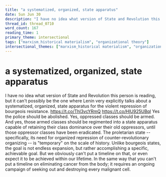 ```yaml
---
title: "a systematized, organized, state apparatus"
date: Sun Jun 30
description: "I have no idea what version of State and Revolution this person is reading, but it can't possibly be the one where Lenin very explicitly talks about a..."
thread_id: thread_0710
word_count: 167
reading_time: 1
primary_theme: intersectional
tags: ["marxism_historical materialism", "organizational theory"]
intersectional_themes: ["marxism_historical materialism", "organizational theory"]
---
```


# a systematized, organized, state apparatus

I have no idea what version of State and Revolution this person is reading, but it can't possibly be the one where Lenin very explicitly talks about a systematized, organized, state apparatus for the violent repression of bourgeois resistance. https://t.co/Thl3vcYRmQ https://t.co/HlU925UBql Yes the police should be abolished. Yes, oppressed classes should be armed. And yes, those armed classes should be regimented into a state apparatus capable of retaining their class dominance over their old oppressors, until those oppressor classes have been eradicated. The proletarian state -- specifically, its need for organized repression of counter-revolutionary organizing -- is "temporary" on the scale of history. Unlike bourgeois states, the goal is not endless expansion, but rather accomplishing a specific, achievable goal. But we obviously can't put a timeline on that, or even expect it to be achieved within our lifetime. In the same way that you can't put a timeline on eliminating cancer from the body; it requires an ongoing campaign of seeking out and destroying every malignant cell.